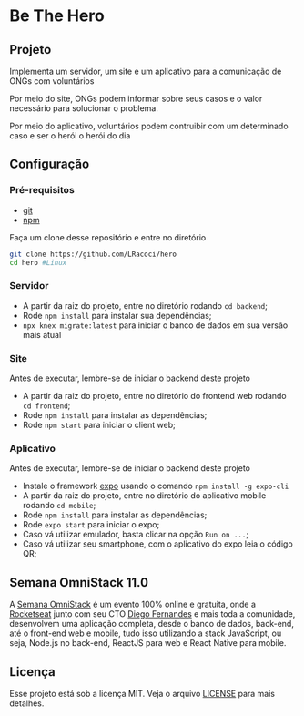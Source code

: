 # Be The Hero

## Projeto

Implementa um servidor, um site e um aplicativo para a comunicação de ONGs com voluntários

Por meio do site, ONGs podem informar sobre seus casos e o valor necessário para solucionar o problema.

Por meio do aplicativo, voluntários podem contruibir com um determinado caso e ser o herói o herói do dia

## Configuração

### Pré-requisitos
- [git](https://www.atlassian.com/git/tutorials/install-git)
- [npm](https://www.npmjs.com/)

Faça um clone desse repositório e entre no diretório
```bash
git clone https://github.com/LRacoci/hero
cd hero #Linux
```


### Servidor
- A partir da raiz do projeto, entre no diretório rodando `cd backend`;
- Rode `npm install` para instalar sua dependências;
- `npx knex migrate:latest` para iniciar o banco de dados em sua versão mais atual

### Site
Antes de executar, lembre-se de iniciar o backend deste projeto
- A partir da raiz do projeto, entre no diretório do frontend web rodando `cd frontend`;
- Rode `npm install` para instalar as dependências;
- Rode `npm start` para iniciar o client web;

### Aplicativo
Antes de executar, lembre-se de iniciar o backend deste projeto
- Instale o framework [expo](https://expo.io/) usando o comando `npm install -g expo-cli`
- A partir da raiz do projeto, entre no diretório do aplicativo mobile rodando `cd mobile`;
- Rode `npm install` para instalar as dependências;
- Rode `expo start` para iniciar o expo;
- Caso vá utilizar emulador, basta clicar na opção `Run on ...`;
- Caso vá utilizar seu smartphone, com o aplicativo do expo leia o código QR;

## Semana OmniStack 11.0
A [Semana OmniStack](https://rocketseat.com.br/week/inscricao/11.0) é um evento 100% online e gratuita, onde a [Rocketseat](https://github.com/rocketseat) junto com seu CTO [Diego Fernandes](https://github.com/diego3g) e mais toda a comunidade, desenvolvem uma aplicação completa, desde o banco de dados, back-end, até o front-end web e mobile, tudo isso utilizando a stack JavaScript, ou seja, Node.js no back-end, ReactJS para web e React Native para mobile.

## Licença
Esse projeto está sob a licença MIT. Veja o arquivo [LICENSE](https://github.com/LRacoci/hero/blob/master/LICENSE) para mais detalhes.